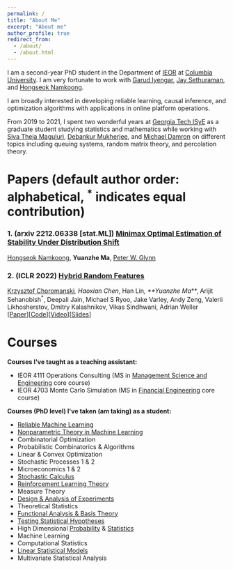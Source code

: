 ```yaml
---
permalink: /
title: "About Me"
excerpt: "About me"
author_profile: true
redirect_from: 
  - /about/
  - /about.html
---
```


I am a second-year PhD student in the Department of [IEOR](https://www.ieor.columbia.edu/) at [Columbia University](https://www.columbia.edu/). I am very fortunate to work with [Garud Iyengar](http://www.columbia.edu/~gi10/), [Jay Sethuraman](https://www.ieor.columbia.edu/faculty/jay-sethuraman), and [Hongseok Namkoong](https://hsnamkoong.github.io/). 
 
I am broadly interested in developing reliable learning, causal inference, and optimization algorithms with applications in online platform operations.
  
From 2019 to 2021, I spent two wonderful years at [Georgia Tech ISyE](https://www.isye.gatech.edu/) as a graduate student studying statistics and mathematics while working with [Siva Theja Maguluri](https://sites.google.com/site/sivatheja/), [Debankur Mukherjee](https://www.debankur-mukherjee.com/), and  [Michael Damron](https://sites.google.com/view/mdamron22021)  on different topics including queuing systems, random matrix theory, and percolation theory.


<h1 id="publications"> Papers (default author order: alphabetical, <sup>*</sup> indicates equal contribution)</h1>

### <a name="stability"></a> 1. **(arxiv 2212.06338 [stat.ML])** [**Minimax Optimal Estimation of Stability Under Distribution Shift**](https://arxiv.org/pdf/2212.06338.pdf) 
[Hongseok Namkoong](https://hsnamkoong.github.io/), **Yuanzhe Ma**, [Peter W. Glynn](https://web.stanford.edu/~glynn/) 
 
### <a name="HRF"></a> 2. **(ICLR 2022)** [**Hybrid Random Features**](https://openreview.net/pdf?id=EMigfE6ZeS) 
[Krzysztof Choromanski](https://research.google/people/KrzysztofChoromanski/)<sup>*</sup>, Haoxian Chen<sup>*</sup>, 
Han Lin<sup>*</sup>, **Yuanzhe Ma<sup>*</sup>**, Arijit Sehanobish<sup>*</sup>, Deepali Jain, Michael S Ryoo, Jake Varley, Andy Zeng, Valerii Likhosherstov, Dmitry Kalashnikov, Vikas Sindhwani, Adrian Weller 
<br>\[[Paper](https://openreview.net/pdf?id=EMigfE6ZeS)\]\[[Code](https://github.com/HL-hanlin/HRF_ICLR2022)\]\[[Video](https://iclr.cc/virtual/2022/poster/6410)\]\[[Slides](https://iclr.cc/media/iclr-2022/Slides/6410.pdf)\]


<h1 id="courses"> Courses </h1>

**Courses I've taught as a teaching assistant:**
- IEOR 4111	Operations Consulting (MS in [Management Science and Engineering](https://mse.ieor.columbia.edu/) core course)
- IEOR 4703 Monte Carlo Simulation (MS in [Financial Engineering](https://msfe.ieor.columbia.edu/) core course)

**Courses (PhD level) I've taken (am taking) as a student:**

- [Reliable Machine Learning](https://hsnamkoong.github.io/b9145/index.html)
- [Nonparametric Theory in Machine Learning](http://www.columbia.edu/~skk2175/Courses/Syllabus-8201-Spr23.pdf)
- Combinatorial  Optimization 
- Probabilistic Combinatorics & Algorithms  
- Linear & Convex Optimization
- Stochastic Processes 1 & 2 
- Microeconomics 1 & 2 
- [Stochastic Calculus](https://link.springer.com/book/10.1007/978-3-319-31089-3)
- [Reinforcement Learning Theory](https://www.dropbox.com/sh/chwb7j1keeyide1/AAB0SDqVaD1qm2Ji9id3jF3ea?dl=0)
- Measure Theory 
- [Design & Analysis of Experiments](https://www2.isye.gatech.edu/~jeffwu/isye6413/) 
- Theoretical Statistics    
- [Functional Analysis & Basis Theory](https://heil.math.gatech.edu/papers/bases.pdf) 
- [Testing Statistical Hypotheses](http://yuanzhe-ma.github.io/files/Math_6263_Notes.pdf) 
- High Dimensional [Probability](https://www.math.uci.edu/~rvershyn/papers/HDP-book/HDP-book.pdf) & [Statistics](https://doi.org/10.1017/9781108627771)
- Machine Learning 
- Computational Statistics 
- [Linear Statistical Models](http://yuanzhe-ma.github.io/files/Math_6266_Notes.pdf)  
- Multivariate Statistical Analysis  


